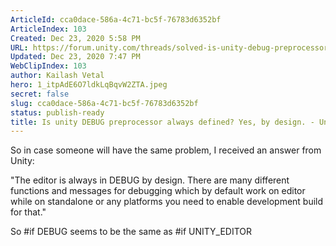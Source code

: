 ```yaml
---
ArticleId: cca0dace-586a-4c71-bc5f-76783d6352bf
ArticleIndex: 103
Created: Dec 23, 2020 5:58 PM
URL: https://forum.unity.com/threads/solved-is-unity-debug-preprocessor-always-defined-yes-by-design.400542/
Updated: Dec 23, 2020 7:47 PM
WebClipIndex: 103
author: Kailash Vetal
hero: 1_itpAdE6O7ldkLqBqvW2ZTA.jpeg
secret: false
slug: cca0dace-586a-4c71-bc5f-76783d6352bf
status: publish-ready
title: Is unity DEBUG preprocessor always defined? Yes, by design. - Unity Forum
---
```

So in case someone will have the same problem, I received an answer from Unity:

"The editor is always in DEBUG by design. There are many different functions and messages for debugging which by default work on editor while on standalone or any platforms you need to enable development build for that."

So #if DEBUG seems to be the same as #if UNITY_EDITOR
